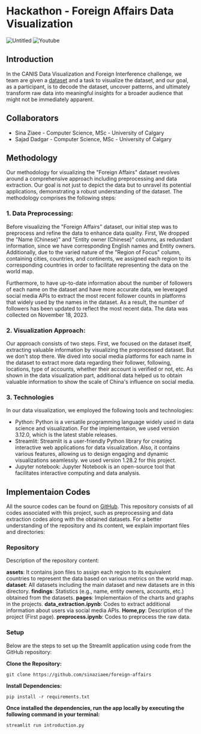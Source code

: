 # Hackathon - Foreign Affairs Data Visualization

![Untitled](https://github.com/sinaziaee/foreign-affairs/assets/47991444/9d509efb-45f3-48a7-b6b6-6f326d14bcdc)
![Youtube](https://www.youtube.com/watch?v=a0qAAQyfE0o)
## Introduction

In the CANIS Data Visualization and Foreign Interference challenge, we team are given a  [dataset](https://kaggle.com/datasets/26d46af7be53af51e042cf9abc377731d0d53faec0a4cf713ffbf5dca3c364dc)  and a task to visualize the dataset, and our goal, as a participant, is to decode the dataset, uncover patterns, and ultimately transform raw data into meaningful insights for a broader audience that might not be immediately apparent.

## Collaborators

* Sina Ziaee - Computer Science, MSc - University of Calgary
* Sajad Dadgar - Computer Science, MSc - University of Calgary

## Methodology

Our methodology for visualizing the "Foreign Affairs" dataset revolves around a comprehensive approach including preprocessing and data extraction. Our goal is not just to depict the data but to unravel its potential applications, demonstrating a robust understanding of the dataset. The methodology comprises the following steps:


###  1. Data Preprocessing:

Before visualizing the "Foreign Affairs" dataset, our initial step was to preprocess and refine the data to enhance data quality. First, We dropped the "Name (Chinese)" and "Entity owner (Chinese)" columns, as redundant information, since we have corresponding English names and Entity owners. Additionally, due to the varied nature of the "Region of Focus" column, containing cities, countries, and continents, we assigned each region to its corresponding countries in order to facilitate representing the data on the world map.

Furthermore, to have up-to-date information about the number of followers of each name on the dataset and have more accurate data, we leveraged social media APIs to extract the most recent follower counts in platforms that widely used by the names in the dataset. As a result, the number of followers has been updated to reflect the most recent data. The data was collected on November 18, 2023.

### 2. Visualization Approach:

Our approach consists of two steps. First, we focused on the dataset itself, extracting valuable information by visualizing the preprocessed dataset. But we don't stop there. We dived into social media platforms for each name in the dataset to extract more data regarding their follower, following, locations, type of accounts, whether their account is verified or not, etc. As shown in the data visualization part, additional data helped us to obtain valuable information to show the scale of China's influence on social media.

### 3. Technologies

In our data visualization, we employed the following tools and technologies:
* Python: Python is a versatile programming language widely used in data science and visualization. For the implementaion, we used version 3.12.0, which is the latest stable releases.
* Streamlit: Streamlit is a user-friendly Python library for creating interactive web applications for data visualization. Also, it contains various features, allowing us to design engaging and dynamic visualizations seamlessly. we used version 1.28.2 for this project.
* Jupyter notebook: Jupyter Notebook is an open-source tool that facilitates interactive computing and data analysis.

## Implementaion Codes

All the source codes can be found on  [GitHub](https://github.com/sinaziaee/foreign-affairs). This repository consists of all codes associated with this project, such as preprocessing and data extraction codes along with the obtained datasets. For a better understanding of the repository and its content, we explain important files and directories:

### Repository

Description of the repository content:

**assets**: It contains json files to assign each region to its equivalent countries to represent the data based on various metrics on the world map.
**dataset**: All datasets including the main dataset and new datasets are in this directory.
**findings**: Statistics (e.g., name, entity owners, accounts, etc.) obtained from the datasets.
**pages**: Implementaion of the charts and graphs in the projects.
**data_extraction.ipynb**: Codes to extract additional information about users via social media APIs.
**Home,py**: Description of the project (First page).
**preprocess.ipynb**: Codes to preprocess the raw data.

### Setup

Below are the steps to set up the Streamlit application using code from the GitHub repository:

**Clone the Repository:**

`git clone https://github.com/sinaziaee/foreign-affairs`

**Install Dependencies:**

`pip install -r requirements.txt`

**Once installed the dependencies, run the app locally by executing the following command in your terminal:**

`streamlit run introduction.py`
